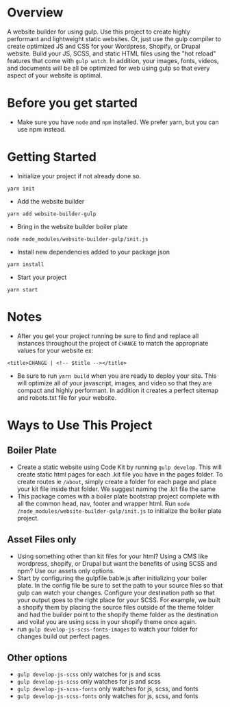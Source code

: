 # Overview
A website builder for using gulp. Use this project to create highly performant and lightweight static websites. Or, just use the gulp compiler to create optimized JS and CSS for your Wordpress, Shopify, or Drupal website. Build your JS, SCSS, and static HTML files using the "hot reload" features that come with `gulp watch`. In addition, your images, fonts, videos, and documents will be all be optimized for web using gulp so that every aspect of your website is optimal.

# Before you get started
- Make sure you have `node` and `npm` installed. We prefer yarn, but you can use npm instead.

# Getting Started
- Initialize your project if not already done so.
```
yarn init
```
- Add the website builder 
```
yarn add website-builder-gulp
```
- Bring in the website builder boiler plate 
```
node node_modules/website-builder-gulp/init.js
```
- Install new dependencies added to your package json 
```
yarn install
```
- Start your project 
```
yarn start
```

# Notes
- After you get your project running be sure to find and replace all instances throughout the project of `CHANGE` to match the appropriate values for your website ex:
```
<title>CHANGE | <!-- $title --></title>
```
- Be sure to run `yarn build` when you are ready to deploy your site. This will optimize all of your javascript, images, and video so that they are compact and highly performant. In addition it creates a perfect sitemap and robots.txt file for your website. 

# Ways to Use This Project
## Boiler Plate
- Create a static website using Code Kit by running `gulp develop`. This will create static html pages for each .kit file you have in the pages folder. To create routes ie `/about`, simply create a folder for each page and place your kit file inside that folder. We suggest naming the .kit file the same 
- This package comes with a boiler plate bootstrap project complete with all the common head, nav, footer and wrapper html. Run `node /node_modules/website-builder-gulp/init.js` to initialize the boiler plate project.

## Asset Files only
- Using something other than kit files for your html? Using a CMS like wordpress, shopify, or Drupal but want the benefits of using SCSS and npm? Use our assets only options.
- Start by configuring the gulpfile.bable.js after initializing your boiler plate. In the config file be sure to set the path to your source files so that gulp can watch your changes. Configure your destination path so that your output goes to the right place for your SCSS. For example, we built a shopify them by placing the source files outside of the theme folder and had the builder point to the shopify theme folder as the destination and voila! you are using scss in your shopify theme once again.
- run `gulp develop-js-scss-fonts-images` to watch your folder for changes build out perfect pages.

## Other options
- `gulp develop-js-scss` only watches for js and scss
- `gulp develop-js-scss` only watches for js and scss
- `gulp develop-js-scss-fonts` only watches for js, scss, and fonts
- `gulp develop-js-scss-fonts` only watches for js, scss, and fonts